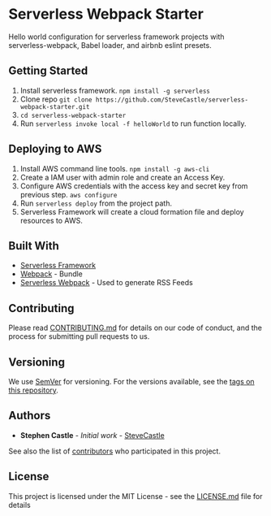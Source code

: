 

# Serverless Webpack Starter

Hello world configuration for serverless framework projects with serverless-webpack, Babel loader, and airbnb eslint presets.

## Getting Started

1. Install serverless framework. `npm install -g serverless`
2. Clone repo `git clone https://github.com/SteveCastle/serverless-webpack-starter.git`
3. `cd serverless-webpack-starter`
3. Run `serverless invoke local -f helloWorld` to run function locally.

## Deploying to AWS

1. Install AWS command line tools. `npm install -g aws-cli`
2. Create a IAM user with admin role and create an Access Key.  
3. Configure AWS credentials with the access key and secret key from previous step. `aws configure`
4. Run `serverless deploy` from the project path.
5. Serverless Framework will create a cloud formation file and deploy resources to AWS.

## Built With

* [Serverless Framework](http://serverlessframework.com)
* [Webpack](https://serverless.com/) - Bundle
* [Serverless Webpack](https://www.npmjs.com/package/serverless-webpack) - Used to generate RSS Feeds

## Contributing

Please read [CONTRIBUTING.md](https://gist.github.com/PurpleBooth/b24679402957c63ec426) for details on our code of conduct, and the process for submitting pull requests to us.

## Versioning

We use [SemVer](http://semver.org/) for versioning. For the versions available, see the [tags on this repository](https://github.com/your/project/tags). 

## Authors

* **Stephen Castle** - *Initial work* - [SteveCastle](https://github.com/SteveCastle)

See also the list of [contributors](https://github.com/your/project/contributors) who participated in this project.

## License

This project is licensed under the MIT License - see the [LICENSE.md](LICENSE.md) file for details

